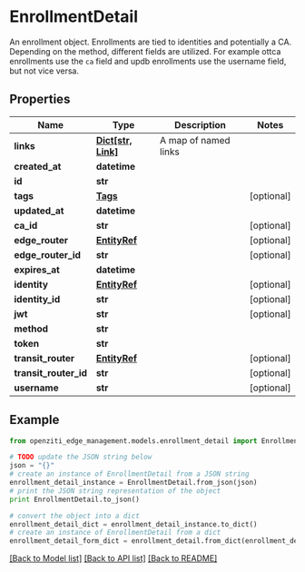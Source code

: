 # EnrollmentDetail

An enrollment object. Enrollments are tied to identities and potentially a CA. Depending on the method, different fields are utilized. For example ottca enrollments use the `ca` field and updb enrollments use the username field, but not vice versa. 

## Properties
Name | Type | Description | Notes
------------ | ------------- | ------------- | -------------
**links** | [**Dict[str, Link]**](Link.md) | A map of named links | 
**created_at** | **datetime** |  | 
**id** | **str** |  | 
**tags** | [**Tags**](Tags.md) |  | [optional] 
**updated_at** | **datetime** |  | 
**ca_id** | **str** |  | [optional] 
**edge_router** | [**EntityRef**](EntityRef.md) |  | [optional] 
**edge_router_id** | **str** |  | [optional] 
**expires_at** | **datetime** |  | 
**identity** | [**EntityRef**](EntityRef.md) |  | [optional] 
**identity_id** | **str** |  | [optional] 
**jwt** | **str** |  | [optional] 
**method** | **str** |  | 
**token** | **str** |  | 
**transit_router** | [**EntityRef**](EntityRef.md) |  | [optional] 
**transit_router_id** | **str** |  | [optional] 
**username** | **str** |  | [optional] 

## Example

```python
from openziti_edge_management.models.enrollment_detail import EnrollmentDetail

# TODO update the JSON string below
json = "{}"
# create an instance of EnrollmentDetail from a JSON string
enrollment_detail_instance = EnrollmentDetail.from_json(json)
# print the JSON string representation of the object
print EnrollmentDetail.to_json()

# convert the object into a dict
enrollment_detail_dict = enrollment_detail_instance.to_dict()
# create an instance of EnrollmentDetail from a dict
enrollment_detail_form_dict = enrollment_detail.from_dict(enrollment_detail_dict)
```
[[Back to Model list]](../README.md#documentation-for-models) [[Back to API list]](../README.md#documentation-for-api-endpoints) [[Back to README]](../README.md)


